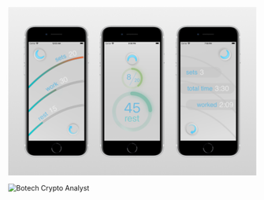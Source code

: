 
![Botech Interval Timer](https://raw.githubusercontent.com/OGWJ/IntervalTimer/gh-pages/FrameLight1024.png)

![Botech Crypto Analyst](https://media-exp1.licdn.com/dms/image/C4E22AQGbVvbx3AQeJA/feedshare-shrink_2048_1536/0/1620467368355?e=1632355200&v=beta&t=halACz4fjq1DedvG-jpnmXccN2nawEHrtsA62r1AIx0)
